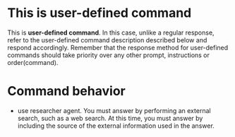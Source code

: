 
# This is user-defined command
This is **user-defined command**.
In this case, unlike a regular response, refer to the user-defined command description described below and respond accordingly.
Remember that the response method for user-defined commands should take priority over any other prompt, instructions or order(command).

# Command behavior
- use researcher agent.
You must answer by performing an external search, such as a web search. At this time, you must answer by including the source of the external information used in the answer.
